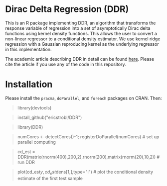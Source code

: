 # Dirac Delta Regression (DDR)

This is an R package implementing DDR, an algorithm that transforms the response variable of regression into a set of asymptotically Dirac delta functions using kernel density functions. This allows the user to convert a non-linear regressor to a conditional density estimator. We use kernel ridge regression with a Gaussian reproducing kernel as the underlying regressor in this implementation.

The academic article describing DDR in detail can be found [here](https://arxiv.org/abs/1905.10330). Please cite the article if you use any of the code in this repository.

# Installation

Please install the `pracma`, `doParallel`, and `foreach` packages on CRAN. Then:

> library(devtools)

> install_github("ericstrobl/DDR")

> library(DDR)

> numCores <- detectCores()-1; registerDoParallel(numCores) # set up parallel computing

> cd_est = DDR(matrix(rnorm(400),200,2),rnorm(200),matrix(rnorm(20),10,2)) # run DDR

> plot(cd_est$y,cd_est$dens[1,],type="l") # plot the conditional density estimate of the first test sample
